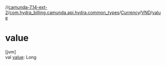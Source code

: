 //[camunda-7.14-ext-2](../../../../index.md)/[com.hydra_billing.camunda.api.hydra.common_types](../../index.md)/[Currency](../index.md)/[VND](index.md)/[value](value.md)

# value

[jvm]\
val [value](value.md): Long
